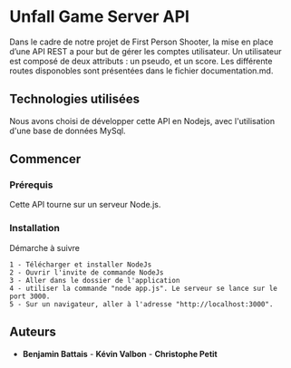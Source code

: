 # Unfall Game Server API

Dans le cadre de notre projet de First Person Shooter, la mise en place d’une API REST a pour but de gérer les comptes utilisateur.
Un utilisateur est composé de deux attributs : un pseudo, et un score. 
Les différente routes disponobles sont présentées dans le fichier documentation.md.

## Technologies utilisées

Nous avons choisi de développer cette API en Nodejs, avec l'utilisation d'une base de données MySql.

## Commencer

### Prérequis

Cette API tourne sur un serveur Node.js.

### Installation

Démarche à suivre

```
1 - Télécharger et installer NodeJs
2 - Ouvrir l'invite de commande NodeJs
3 - Aller dans le dossier de l'application
4 - utiliser la commande "node app.js". Le serveur se lance sur le port 3000.
5 - Sur un navigateur, aller à l'adresse "http://localhost:3000".

```


## Auteurs

* **Benjamin Battais** - **Kévin Valbon** - **Christophe Petit**

